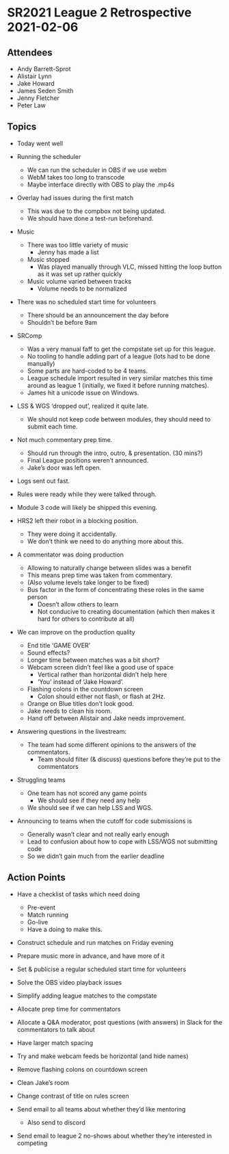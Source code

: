 # SR2021 League 2 Retrospective 2021-02-06

## Attendees

- Andy Barrett-Sprot
- Alistair Lynn
- Jake Howard
- James Seden Smith
- Jenny Fletcher
- Peter Law

## Topics

- Today went well

- Running the scheduler
  - We can run the scheduler in OBS if we use webm
  - WebM takes too long to transcode
  - Maybe interface directly with OBS to play the .mp4s

- Overlay had issues during the first match
  - This was due to the compbox not being updated.
  - We should have done a test-run beforehand.

- Music
  - There was too little variety of music
    - Jenny has made a list
  - Music stopped
    - Was played manually through VLC, missed hitting the loop button as it was set up rather quickly
  - Music volume varied between tracks
    - Volume needs to be normalized

- There was no scheduled start time for volunteers
  - There should be an announcement the day before
  - Shouldn’t be before 9am

- SRComp
  - Was a very manual faff to get the compstate set up for this league.
  - No tooling to handle adding part of a league (lots had to be done manually)
  - Some parts are hard-coded to be 4 teams.
  - League schedule import resulted in very similar matches this time around as league 1 (initially, we fixed it before running matches).
  - James hit a unicode issue on Windows.

- LSS & WGS ‘dropped out’, realized it quite late.
  - We should not keep code between modules, they should need to submit each time.

- Not much commentary prep time.
  - Should run through the intro, outro, & presentation. (30 mins?)
  - Final League positions weren’t announced.
  - Jake’s door was left open.

- Logs sent out fast.

- Rules were ready while they were talked through.

- Module 3 code will likely be shipped this evening.

- HRS2 left their robot in a blocking position.
  - They were doing it accidentally.
  - We don’t think we need to do anything more about this.

- A commentator was doing production
  - Allowing to naturally change between slides was a benefit
  - This means prep time was taken from commentary.
  - (Also volume levels take longer to be fixed)
  - Bus factor in the form of concentrating these roles in the same person
    - Doesn’t allow others to learn
    - Not conducive to creating documentation (which then makes it hard for others to contribute at all)

- We can improve on the production quality
  - End title ‘GAME OVER’
  - Sound effects?
  - Longer time between matches was a bit short?
  - Webcam screen didn’t feel like a good use of space
    - Vertical rather than horizontal didn’t help here
    - ‘You’ instead of ‘Jake Howard’.
  - Flashing colons in the countdown screen
    - Colon should either not flash, or flash at 2Hz.
  - Orange on Blue titles don’t look good.
  - Jake needs to clean his room.
  - Hand off between Alistair and Jake needs improvement.

- Answering questions in the livestream:
  - The team had some different opinions to the answers of the commentators.
    - Team should filter (& discuss) questions before they’re put to the commentators

- Struggling teams
  - One team has not scored any game points
    - We should see if they need any help
  - We should see if we can help LSS and WGS.

- Announcing to teams when the cutoff for code submissions is
  - Generally wasn’t clear and not really early enough
  - Lead to confusion about how to cope with LSS/WGS not submitting code
  - So we didn’t gain much from the earlier deadline

## Action Points

- Have a checklist of tasks which need doing
  - Pre-event
  - Match running
  - Go-live
  - Have a doing to make this.

- Construct schedule and run matches on Friday evening

- Prepare music more in advance, and have more of it

- Set & publicise a regular scheduled start time for volunteers

- Solve the OBS video playback issues

- Simplify adding league matches to the compstate

- Allocate prep time for commentators

- Allocate a Q&A moderator, post questions (with answers) in Slack for the commentators to talk about

- Have larger match spacing

- Try and make webcam feeds be horizontal (and hide names)

- Remove flashing colons on countdown screen

- Clean Jake’s room

- Change contrast of title on rules screen

- Send email to all teams about whether they’d like mentoring
  - Also send to discord

- Send email to league 2 no-shows about whether they’re interested in competing
